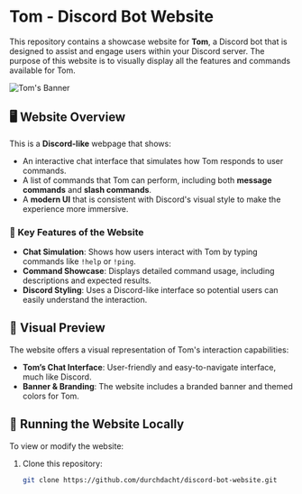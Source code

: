 # Tom - Discord Bot Website

This repository contains a showcase website for **Tom**, a Discord bot that is designed to assist and engage users within your Discord server. The purpose of this website is to visually display all the features and commands available for Tom.

![Tom's Banner](https://fld.wtf/img/6713a71c5d6a8.jpg)

## 🖥️ Website Overview

This is a **Discord-like** webpage that shows:
- An interactive chat interface that simulates how Tom responds to user commands.
- A list of commands that Tom can perform, including both **message commands** and **slash commands**.
- A **modern UI** that is consistent with Discord's visual style to make the experience more immersive.

### 🌟 Key Features of the Website
- **Chat Simulation**: Shows how users interact with Tom by typing commands like `!help` or `!ping`.
- **Command Showcase**: Displays detailed command usage, including descriptions and expected results.
- **Discord Styling**: Uses a Discord-like interface so potential users can easily understand the interaction.

## 🎨 Visual Preview
The website offers a visual representation of Tom's interaction capabilities:

- **Tom’s Chat Interface**: User-friendly and easy-to-navigate interface, much like Discord.
- **Banner & Branding**: The website includes a branded banner and themed colors for Tom.

## 🚀 Running the Website Locally
To view or modify the website:

1. Clone this repository:
   ```sh
   git clone https://github.com/durchdacht/discord-bot-website.git
